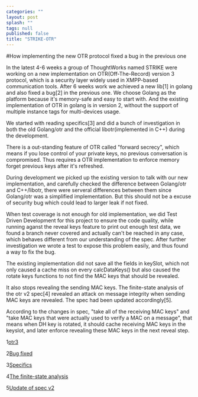 ```yaml
---
categories: ""
layout: post
splash: ""
tags: null
published: false
title: "STRIKE-OTR"
---
```


#How implementing the new OTR protocol fixed a bug in the previous one

In the latest 4-6 weeks a group of ThoughtWorks named STRIKE were working on a new implementation on OTR(Off-The-Record) version 3 protocol, which is a security layer widely used in XMPP-based communication tools. After 6 weeks work we achieved a new lib[1] in golang and also fixed a bug[2] in the previous one.
We choose Golang as the platform because it's memory-safe and easy to start with. And the existing implementation of OTR in golang is in version 2, without the support of multiple instance tags for multi-devices usage.

We started with reading specifics[3] and did a bunch of investigation in both the old Golang/otr and the official libotr(implemented in C++) during the development.

There is a out-standing feature of OTR called "forward secrecy", which means if you lose control of your private keys, no previous conversation is compromised. Thus requires a OTR implementation to enforce memory forget previous keys after it's refreshed.

During development we picked up the existing version to talk with our new implementation, and carefully checked the difference between Golang/otr and C++/libotr, there were serveral differences between them since Golang/otr was a simplified implementation. But this should not be a excuse of security bug which could lead to larger leak if not fixed.

When test coverage is not enough for old implementation, we did Test Driven Development for this project to ensure the code quality, while running aganst the reveal keys feature to print out enough test data, we found a branch never covered and actually can't be reached in any case, which behaves different from our understanding of the spec. After further investigation we wrote a test to expose this problem easily, and thus found a way to fix the bug.

The existing implementation did not save all the fields in keySlot, which not only caused a cache miss on every calcDataKeys() but also caused the rotate keys functions to not find the MAC keys that should be revealed.

It also stops revealing the sending MAC keys. The finite-state analysis of the otr v2 spec[4] revealed an attack on message integrity when sending MAC keys are revealed. The spec had been updated accordingly[5].

According to the changes in spec, "take all of the receiving MAC keys" and "take MAC keys that were actually used to verify a MAC on a message", that means when DH key is rotated, it should cache receiving MAC keys in the keyslot, and later enforce revealing these MAC keys in the next reveal step.

1[otr3](https://github.com/twstrike/otr3)

2[Bug fixed](https://github.com/golang/crypto/commit/aedad9a179ec1ea11b7064c57cbc6dc30d7724ec)

3[Specifics](https://otr.cypherpunks.ca/Protocol-v3-4.0.0.html)

4[The finite-state analysis](http://citeseerx.ist.psu.edu/viewdoc/download?doi=10.1.1.165.7945&rep=rep1&type=pdf)

5[Update of spec v2](http://sourceforge.net/p/otr/libotr/ci/58fd90cb77c836ff9fa762e91d2b2becc6d5aae8/)